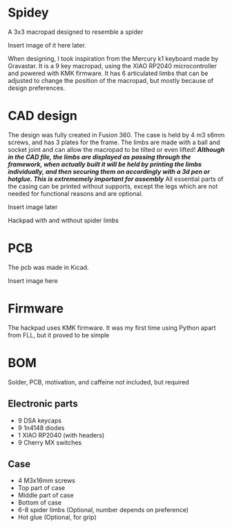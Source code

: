 # Spidey
A 3x3 macropad designed to resemble a spider

Insert image of it here later. 

When designing, I took inspiration from the Mercury k1 keyboard made by Gravastar. It is a 9 key macropad, using the XIAO RP2040 microcontroller and powered with KMK firmware. It has 6 articulated limbs that can be adjusted to change the position of the macropad, but mostly because of design preferences. 

# CAD design

The design was fully created in Fusion 360. The case is held by 4 m3 s6mm screws, and has 3 plates for the frame. The limbs are made with a ball and socket joint and can allow the macropad to be tilted or even lifted!  _**Although in the CAD file, the limbs are displayed as passing through the framework, when actually built it will be held by printing the limbs individually, and then securing them on accordingly with a 3d pen or hotglue. This is extrememely important for assembly**_ All essential parts of the casing can be printed without supports, except the legs which are not needed for functional reasons and are optional.

Insert image later

Hackpad with and without spider limbs

# PCB
The pcb was made in Kicad.

Insert image here

# Firmware
The hackpad uses KMK firmware. It was my first time using Python apart from FLL, but it proved to be simple

# BOM
Solder, PCB, motivation, and caffeine not included, but required

## Electronic parts
 - 9 DSA keycaps
 - 9 1n4148 diodes
 - 1 XIAO RP2040 (with headers)
 - 9 Cherry MX switches

## Case
 - 4 M3x16mm screws
 - Top part of case
 - Middle part of case
 - Bottom of case
 - 6-8 spider limbs (Optional, number depends on preference)
 - Hot glue (Optional, for grip)
